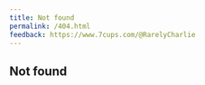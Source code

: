 ```yaml
---
title: Not found
permalink: /404.html
feedback: https://www.7cups.com/@RarelyCharlie
---
```

## Not found
